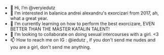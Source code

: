 - 👋 Hi, I’m @veryiedutz
- 👀 I’m interested in balanica andrei alexandru's exorcizari from 2017, ah, what a great year.
- 🌱 I’m currently learning on how to perform the best exorcizare, EVEN BETTER THAN THE MASTER KATALIN TALENT!
- 💞️ I’m looking to collaborate on doing sexual intercourses with a girl. <3
- 📫 How to reach me on IG : @iedutz , if you don't send me nudes and you are a girl, don't send me anything.

<!---
veryiedutz/veryiedutz is a ✨ special ✨ repository because its `README.md` (this file) appears on your GitHub profile.
You can click the Preview link to take a look at your changes.
--->
